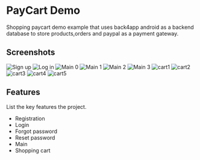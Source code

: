 # PayCart Demo
 Shopping paycart demo example that  uses back4app android as a backend database to store products,orders and paypal as a payment gateway.
## Screenshots
![Sign up](/app/src/main/Screenshots/Screenshot_signup.png)
![Log in](/app/src/main/Screenshots/Screenshot_login.png)
![Main 0](/app/src/main/Screenshots/Screenshot_Mains.png)
![Main 1](/app/src/main/Screenshots/Screenshot_main1.png)
![Main 2](/app/src/main/Screenshots/Screenshot_main.png)
![Main 3](/app/src/main/Screenshots/Screenshot_mainA.png)
![cart1](/app/src/main/Screenshots/Screenshot_cart1.png)
![cart2](/app/src/main/Screenshots/Screenshot_cart2.png)
![cart3](/app/src/main/Screenshots/Screenshot_cart3.png)
![cart4](/app/src/main/Screenshots/Screenshot_cart4.png)
![cart5](/app/src/main/Screenshots/Screenshot_pay.png)
## Features

List the key features the project.
- Registration
- Login 
- Forgot password
- Reset password
- Main
- Shopping cart

